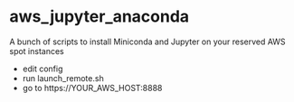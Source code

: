 # aws_jupyter_anaconda
A bunch of scripts to install Miniconda and Jupyter on your reserved AWS spot instances

 - edit config
 - run launch_remote.sh
 - go to https://YOUR_AWS_HOST:8888
